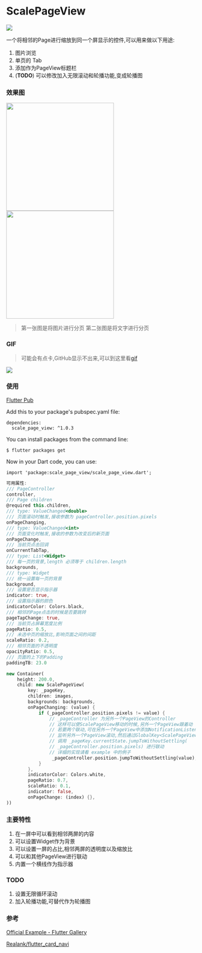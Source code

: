 # ScalePageView 
![](https://img.shields.io/badge/license-GPL-orange.svg)

一个将相邻的Page进行缩放到同一个屏显示的控件,可以用来做以下用途:
1. 图片浏览
2. 单页的 Tab
3. 添加作为PageView标题栏
4. (**TODO**) 可以修改加入无限滚动和轮播功能,变成轮播图

### 效果图
<img src="http://qiniu.inrush.me/2018-08-14-imageDemo.png" width=286 /><img src="http://qiniu.inrush.me/2018-08-14-textImage.png" width=286 />

> 第一张图是将图片进行分页
> 第二张图是将文字进行分页 
 
### GIF 
> 可能会有点卡,GitHub显示不出来,可以到这里看[gif](http://qiniu.inrush.me/ScalePageView.gif)

![](http://qiniu.inrush.me/ScalePageView.gif)
### 使用
[Flutter Pub](https://pub.dartlang.org/packages/scale_page_view#-readme-tab-)

Add this to your package's pubspec.yaml file:
``` 
dependencies:
  scale_page_view: ^1.0.3
```
You can install packages from the command line:
```
$ flutter packages get
```
Now in your Dart code, you can use:

```
import 'package:scale_page_view/scale_page_view.dart';
```

``` dart
可用属性:
/// PageController
controller,
/// Page children
@required this.children,
/// type: ValueChanged<double> 
/// 页面滚动时触发,接收参数为 pageController.position.pixels
onPageChanging,
/// type: ValueChanged<int>
/// 页面变化时触发,接收的参数为改变后的新页面
onPageChange,
/// 当前页点击回调
onCurrentTabTap,
/// type: List<Widget>
/// 每一页的背景,length 必须等于 children.length
backgrounds,
/// type: Widget
/// 统一设置每一页的背景
background,
/// 设置是否显示指示器
indicator: true,
/// 设置指示器的颜色
indicatorColor: Colors.black,
/// 相邻的Page点击的时候是否要跳转
pageTapChange: true,
/// 当前页占屏幕宽度比例
pageRatio: 0.5,
/// 未选中页的缩放比,影响页面之间的间距
scaleRatio: 0.2,
/// 相邻页面的不透明度
opacityRatio: 0.5,
/// 页面的上下的Padding
paddingTB: 23.0

new Container(
    height: 200.0,
    child: new ScalePageView(
        key: _pageKey,
        children: images,
        backgrounds: backgrounds,
        onPageChanging: (value) {
            if (_pageController.position.pixels != value) {
                // _pageController 为另外一个PageView的Controller
                // 这样可以使ScalePageView移动的时候,另外一个PageView跟着动
                // 若要两个联动,可在另外一个PageView中添加NotificationListener,
                // 监听另外一个PageView滚动,然后通过GlobalKey<ScalePageViewState>,即上面设置的_pageKey,
                // 调用 _pageKey.currentState.jumpToWithoutSettling(
                // _pageController.position.pixels) 进行联动
                // 详细的实现请看 example 中的例子
                 _pageController.position.jumpToWithoutSettling(value);
            }
        },
        indicatorColor: Colors.white,
        pageRatio: 0.7,
        scaleRatio: 0.1,
        indicator: false,
        onPageChange: (index) {},
))
```
### 主要特性
1. 在一屏中可以看到相邻两屏的内容
2. 可以设置Widget作为背景
3. 可以设置一屏的占比,相邻两屏的透明度以及缩放比
4. 可以和其他PageView进行联动
5. 内置一个横线作为指示器

### TODO
1. 设置无限循环滚动
2. 加入轮播功能,可替代作为轮播图

### 参考
[Official Example - Flutter Gallery](https://github.com/flutter/flutter/tree/master/examples/flutter_gallery)

[Realank/flutter_card_navi](https://github.com/Realank/flutter_card_navi)

